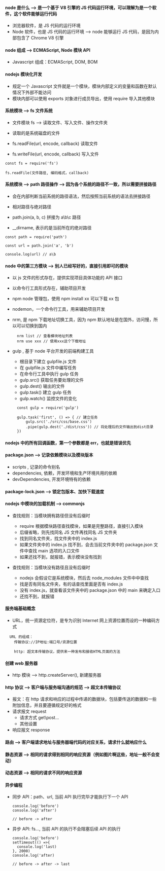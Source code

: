 #### node 是什么 --> 是一个基于 V8 引擎的 JS 代码运行环境，可以理解为是一个软件，这个软件能够运行代码

- 浏览器软件，是 JS 代码的运行环境
- Node 软件，也是 JS 代码的运行环境 --> node 能够运行 JS 代码，是因为内部包含了 Chrome V8 引擎

#### node 组成 --> ECMAScript, Node 模块 API

- Javascript 组成：ECMAScript, DOM, BOM

#### nodejs 模块化开发

- 规定一个 Javascript 文件就是一个模块，模块内部定义的变量和函数在默认情况下外部不能访问
- 模块内部可以使用 exports 对象进行成员导出，使用 require 导入其他模块

#### 系统模块 --> fs 文件系统

- 文件模块 fs --> 读取文件、写入文件、操作文件夹
- 读取的是系统磁盘的文件

- fs.readFile(url, encode, callback) 读取文件
- fs.writeFile(url, encode, callback) 写入文件

```
const fs = require('fs')

fs.readFile(文件路径, 编码格式，callback)
```

#### 系统模块 --> path 路径操作 --> 因为各个系统的路径不一致，所以需要拼接路径

- 会在内部判断当前系统的路径语法，然后按照当前系统的语法去拼接路径
- 相对路径与绝对路径

- path.join(a, b, c) 拼接为 a\b\c 路径
- \_\_dirname, 表示的是当前所在的绝对路径

```
const path = require('path')

const url = path.join('a', 'b')

console.log(url) // a\b
```

#### node 中的第三方模块 --> 别人已经写好的，直接引用即可的模块

- 以 js 文件的形式存在，提供实现项目具体功能的 API 接口
- 以命令行工具形式存在，辅助项目开发

- npm node 管理包，使用 npm install xx 可以下载 xx 包
- nodemon，一个命令行工具，用来辅助项目开发
- nrm, 是 npm 下载地址切换工具，因为 npm 默认地址是在国外，访问慢，所以可以切换到国内
  ```
    nrm list // 查看模块地址列表
    nrm use xxx // 使用xxx这个下载地址
  ```
- gulp , 基于 node 平台开发的前端构建工具

  - 根目录下建立 gulpfile.js 文件
  - 在 gulpfile.js 文件中编写任务
  - 在命令行工具中执行 gulp 任务
  - gulp.src() 获取任务要处理的文件
  - gulp.dest() 输出的文件
  - gulp.task() 建立 gulp 任务
  - gulp.watch() 监控文件的变化

  ```
    const gulp = require('gulp')

    gulp.task('first', () => { // 建立任务
        gulp.src('./src/css/base.css')
        .pipe(gulp.dest('./dist/css')) // 将处理后的文件输出到dist目录
    })
  ```

#### nodejs 中的所有回调函数，第一个参数都是 err，也就是错误优先

#### package.json --> 记录依赖模块以及模块版本

- scripts , 记录的命令别名
- dependencies, 依赖，开发环境和生产环境共用的依赖
- devDependencies, 开发环境特有的依赖

#### package-lock.json --> 锁定包版本、加快下载速度

#### nodejs 中模块的加载机制 --> commonjs

- 查找规则：当模块拥有路径但没有后缀时

  - require 根据模块路径查找模块，如果是完整路径，直接引入模块
  - 后缀省略，则先找同名 JS 文件再找同名 JS 文件夹
  - 找到同名文件夹，找文件夹中的 index.js
  - 如果文件夹中的 index.js 找不到，会去当前文件夹中的 package.json 文件中查找 main 选项的入口文件
  - 如果还找不到，就报错，表示模块没有找到

- 查找规则：当模块没有路径且没有后缀时
  - nodejs 会假设它是系统模块，然后去 node_modules 文件中中查找
  - 找是否有同名文件夹，有的话查找里面是否有 index.js
  - 没有 index.js，就查看该文件夹中的 package.json 中的 main 来确定入口
  - 还找不到，就报错

#### 服务端基础概念

- URL，统一资源定位符，是专为识别 Internet 网上资源位置而设的一种编码方式

```
  URL 的组成：
    传输协议://IP地址:端口号/资源位置

    http: 超文本传输协议，提供来一种发布和接收HTML页面的方法
```

#### 创建 web 服务器

- http 模块 --> http.createServer(), 新建服务器

#### http 协议 --> 客户端与服务端沟通的规范 --> 超文本传输协议

- 报文：在 http 请求和响应的过程中传递的数据块，包括要传送的数据和一些附加信息，并且要遵循规定好的格式
- 请求报文 request
  - 请求方式 get\post...
  - 其他设置
- 响应报文 response

#### 路由 --> 客户端请求地址与服务器端代码的对应关系，请求什么就响应什么

#### 静态资源 --> 相同的请求得到相同的响应资源（例如图片啊这些，地址一般不会变动）

#### 动态资源 --> 相同的请求不同的响应资源

#### 异步编程

- 同步 API：path、url, 当前 API 执行完毕才能执行下一个 API

  ```
  console.log('before')
  console.log('after')

  // before -> after
  ```

- 异步 API: fs..., 当前 API 的执行不会阻塞后续 API 的执行

  ```
  console.log('before')
  setTimeout(() =>{
    console.log('last)
  }, 2000)
  console.log('after)

  // before -> after -> last
  ```
